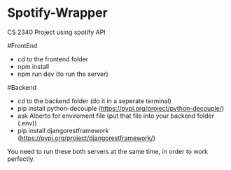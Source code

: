 # Spotify-Wrapper
 CS 2340 Project using spotify API 


#FrontEnd 
- cd to the frontend folder
- npm install
- npm run dev (to run the server)


#Backend 
- cd to the backend folder (do it in a seperate terminal)
-  pip install python-decouple (https://pypi.org/project/python-decouple/)
-  ask Alberto for enviroment file (put that file into your backend folder (.env))
-  pip install djangorestframework (https://pypi.org/project/djangorestframework/)

You need to run these both servers at the same time, in order to work perfectly.

